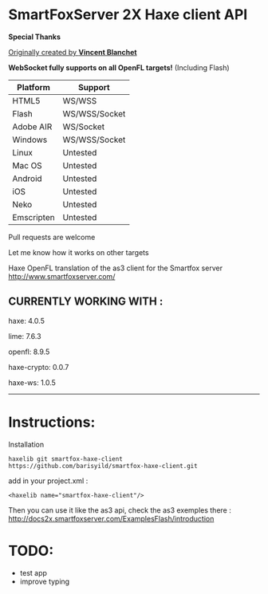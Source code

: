 
SmartFoxServer 2X Haxe client API   
======================= 

**Special Thanks**

[Originally created by **Vincent Blanchet**](https://github.com/boorik/smartfox-haxe-client)    

**WebSocket fully supports on all OpenFL targets!** (Including Flash)    

|Platform|Support|
|--|--|
|HTML5|WS/WSS|
|Flash|WS/WSS/Socket|
|Adobe AIR|WS/Socket|
|Windows|WS/WSS/Socket|
|Linux|Untested|
|Mac OS|Untested|
|Android|Untested|
|iOS|Untested|
|Neko|Untested|
|Emscripten|Untested|
    
Pull requests are welcome    
    
Let me know how it works on other targets

Haxe OpenFL translation of the as3 client for the Smartfox server http://www.smartfoxserver.com/    

CURRENTLY WORKING WITH :  
----------------------------------  

haxe: 4.0.5  
    
lime: 7.6.3   
    
openfl: 8.9.5  
    
haxe-crypto: 0.0.7    
  
haxe-ws: 1.0.5  
    
----------------------------------    
    
Instructions:  
=====  
Installation
 
```
haxelib git smartfox-haxe-client https://github.com/barisyild/smartfox-haxe-client.git
```    
 add in your project.xml :    
```
<haxelib name="smartfox-haxe-client"/>
```
Then you can use it like the as3 api, check the as3 exemples there :    
http://docs2x.smartfoxserver.com/ExamplesFlash/introduction    
  
TODO:  
====
* test app    
* improve typing